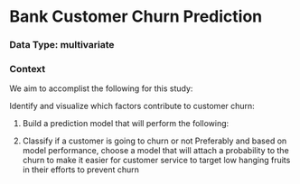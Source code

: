 
# Bank Customer Churn Prediction
### Data Type: multivariate

### Context
We aim to accomplist the following for this study:

Identify and visualize which factors contribute to customer churn:

1. Build a prediction model that will perform the following:

2. Classify if a customer is going to churn or not
Preferably and based on model performance, choose a model that will attach a probability to the churn to make it easier for customer service to target low hanging fruits in their efforts to prevent churn